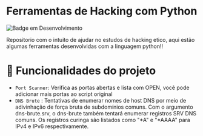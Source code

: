 # Ferramentas de Hacking com Python

![Badge em Desenvolvimento](http://img.shields.io/static/v1?label=STATUS&message=EM%20DESENVOLVIMENTO&color=GREEN&style=for-the-badge)

Repositorio com o intuito de ajudar no estudos de hacking etico, aqui estão algumas ferramentas desenvolvidas com a linguagem python!!

# :hammer: Funcionalidades do projeto

- `Port Scanner`: Verifica as portas abertas e lista com OPEN, você pode adicionar mais portas ao script original
- `DNS Brute` : Tentativas de enumerar nomes de host DNS por meio de adivinhação de força bruta de subdomínios comuns. Com o argumento dns-brute.srv, o dns-brute também tentará enumerar registros SRV DNS comuns.
Os registros curinga são listados como "*A" e "*AAAA" para IPv4 e IPv6 respectivamente.
